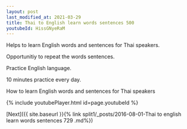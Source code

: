 ```yaml
---
layout: post
last_modified_at: 2021-03-29
title: Thai to English learn words sentences 500 
youtubeId: HissGNyeRaM
---
```

 
 
Helps to learn English words and sentences for Thai speakers.

Opportunitiy to repeat the words sentences. 

Practice English language. 
 
10 minutes practice every day. 
 
How to learn English words and sentences for Thai speakers 
 
{% include youtubePlayer.html id=page.youtubeId %}
 
 
[Next]({{ site.baseurl }}{% link  split1/_posts/2016-08-01-Thai to english learn words sentences 729 .md%})
 
